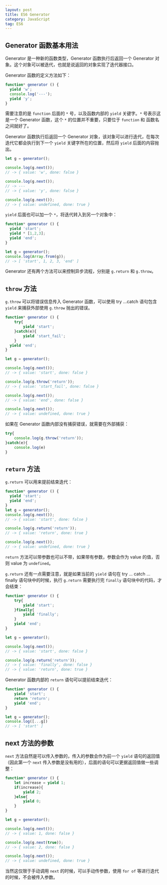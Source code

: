 ```yaml
---
layout: post
title: ES6 Generator
category: JavaScript
tag: ES6
---
```


## Generator 函数基本用法

Generator 是一种新的函数类型，Generator 函数执行后返回一个 Generator 对象。这个对象可以被迭代，也就是说返回的对象实现了迭代器接口。

Generator 函数的定义方法如下：

```js
function* generator () {
  yield 'w';
  console.log('---');
  yield 'y';
}
```

需要注意的是 `function` 后面的 `*` 号，以及函数内部的 `yield` 关键字。`*` 号表示这是一个 Generator 函数，这个 `*` 的位置并不重要，只要位于 `function` 和 函数名之间就好了。

Generator 函数执行后返回一个 Generator 对象，该对象可以进行迭代，在每次迭代它都会执行到下一个 `yield` 关键字所在的位置，然后将 `yield` 后面的内容抛出。

```js
let g = generator();

console.log(g.next());
// -> { value: 'w', done: false }

console.log(g.next());
// -> ---
// -> { value: 'y', done: false }

console.log(g.next());
// -> { value: undefined, done: true }
```

`yield` 后面也可以加一个 `*`，将迭代转入到另一个对象中：

```js
function* generator () {
  yield 'start';
  yield * [1,2,3];
  yield 'end';
}

let g = generator();
console.log(Array.from(g));
// -> [ 'start', 1, 2, 3, 'end' ]
```

Generator 还有两个方法可以来控制异步流程，分别是 `g.return` 和 `g.throw`。

## `throw` 方法


`g.throw` 可以将错误信息传入 Generator 函数，可以使用 try ...catch 语句包含 `yield` 来捕获外部使用 `g.throw` 抛出的错误。

```js
function* generator () {
    try{
        yield 'start';
    }catch(e){
        yield 'start_fail';
    }
  yield 'end';
}

let g = generator();

console.log(g.next());
// -> { value: 'start', done: false }

console.log(g.throw('return'));
// -> { value: 'start_fail', done: false }

console.log(g.next());
// -> { value: 'end', done: false }

console.log(g.next());
// -> { value: undefined, done: true }
```

如果在 Generator 函数内部没有捕获错误，就需要在外部捕获：

```js
try{
    console.log(g.throw('return'));
}catch(e){
    console.log(e)
}
```


## `return` 方法

`g.return` 可以用来提前结束迭代：

```js
function* generator () {
  yield 'start';
  yield 'end';
}
let g = generator();
console.log(g.next());
// -> { value: 'start', done: false }

console.log(g.return('return'));
// -> { value: 'return', done: true }

console.log(g.next());
// -> { value: undefined, done: true }
```

`return` 方法可以带参数也可以不带，如果带有参数，参数会作为 value 的值，否则 value 为 `undefined`。

`g.return` 还有一点需要注意，就是如果当前的 `yield` 语句在 try ... catch ... finally 语句块中的时候，执行 `g.return` 需要执行完 `finally` 语句块中的代码，才会结束：

```js
function* generator () {
    try{
        yield 'start';
    }finally{
        yield 'finally';
    }
    yield 'end';
}

let g = generator();

console.log(g.next());
// -> { value: 'start', done: false }

console.log(g.return('return'));
// -> { value: 'finally', done: false }
// -> { value: 'return', done: true }
```

Generator 函数内部的 `return` 语句可以提前结束迭代：

```js
function* generator () {
    yield 'start';
    return 'return';
    yield 'end';
}

let g = generator();
console.log([...g])
// -> [ 'start' ]
```

## next 方法的参数

`next` 方法自然是可以传入参数的，传入的参数会作为前一个 `yield` 语句的返回值（因此第一个 `next` 传入参数是没有用的），后面的语句可以更据返回值做一些调整：

```js
function* generator () {
    let increase = yield 1;
    if(increase){
        yield 2;
    }else{
        yield 0;        
    }
}

let g = generator();

console.log(g.next());
// -> { value: 1, done: false }

console.log(g.next(true));
// -> { value: 2, done: false }

console.log(g.next());
// -> { value: undefined, done: true }
```


当然这仅限于手动调用 `next` 的时候，可以手动传参数，使用 `for of` 等进行迭代的时候，不会被传入参数。
